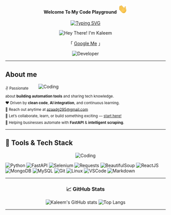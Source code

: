 <div align="center">

#### Welcome To My Code Playground <img src="https://raw.githubusercontent.com/ABSphreak/ABSphreak/master/gifs/Hi.gif" width="30px">

[![Typing SVG](https://readme-typing-svg.herokuapp.com?font=Fira+Code&size=28&duration=2500&pause=1000&color=00BFFF&center=true&vCenter=true&width=600&lines=Experienced+Software+Developer;Automation+%26+Web+Scraping+Lover;FastAPI+Developers;Build+automation+ready+tools;Problem+Solver;AI+%26+ML+Learner;Self-Thought+Programmer;3%2B+years+of+Experience)](https://git.io/typing-svg)

<p align="center">
  <img src="https://img.shields.io/badge/%3E%20Hey%20There!%20It's me Mohammad%20Kaleem-1E90FF?style=for-the-badge&logo=github&logoColor=white" alt="Hey There! I'm Kaleem" />
</p>

「 <a href="https://www.google.com/search?q=mohammad+kaleem+python+developer" target="_blank">Google Me</a> 」

![Developer](https://img.shields.io/badge/I%20am%20a%20Python%20Developer%20from%20Pakistan-1E90FF?style=for-the-badge&logo=python&logoColor=white)

</div>

---

## About me

<img align="right" alt="Coding" width="400" src="https://camo.githubusercontent.com/4d9f5ecceb711eec6e2018f38a5677dc657c9738d4a65ba3b928c41c0a45b439/68747470733a2f2f6d69726f2e6d656469756d2e636f6d2f6d61782f313336302f302a37513379765349765f7430696f4a2d5a2e676966" />

<p align="left">
  <sub>✌️ Passionate about <b>building automation tools</b> and sharing tech knowledge.</sub><br>
  <sub>❤️ Driven by <b>clean code</b>, <b>AI integration</b>, and continuous learning.</sub><br>
  <sub>📧 Reach out anytime at <a href="mailto:azaadg295@gmail.com">azaadg295@gmail.com</a></sub><br>
  <sub>🔗 Let’s collaborate, learn, or build something exciting — <a href="https://github.com/kalemdot-devs" target="_blank">start here!</a></sub><br>
  <sub>🚀 Helping businesses automate with <b>FastAPI</b> & <b>intelligent scraping</b>.</sub>
</p>

---

## 🧠 Tools & Tech Stack

<div align="center">

<img align="center" alt="Coding" width="500" src="https://user-images.githubusercontent.com/74038190/212750147-854a394f-fee9-4080-9770-78a4b7ece53f.gif" />

</div>

![Python](https://img.shields.io/badge/Python-3776AB?style=for-the-badge&logo=python&logoColor=white)
![FastAPI](https://img.shields.io/badge/FastAPI-009688?style=for-the-badge&logo=fastapi&logoColor=white)
![Selenium](https://img.shields.io/badge/Selenium-43B02A?style=for-the-badge&logo=selenium&logoColor=white)
![Requests](https://img.shields.io/badge/Requests-2C5BB4?style=for-the-badge&logo=python&logoColor=white)
![BeautifulSoup](https://img.shields.io/badge/BeautifulSoup-4B8BBE?style=for-the-badge)
![ReactJS](https://img.shields.io/badge/React.js-43853D?style=for-the-badge&logo=react.js&logoColor=white)
![MongoDB](https://img.shields.io/badge/MongoDB-4EA94B?style=for-the-badge&logo=mongodb&logoColor=white)
![MySQL](https://img.shields.io/badge/MySQL-4479A1?style=for-the-badge&logo=mysql&logoColor=white)
![Git](https://img.shields.io/badge/Git-F05032?style=for-the-badge&logo=git&logoColor=white)
![Linux](https://img.shields.io/badge/Linux-FCC624?style=for-the-badge&logo=linux&logoColor=black)
![VSCode](https://img.shields.io/badge/VSCode-0078D4?style=for-the-badge&logo=visual-studio-code&logoColor=white)
![Markdown](https://img.shields.io/badge/Markdown-000000?style=for-the-badge&logo=markdown&logoColor=white)

---

<div align="center">

### 📈 GitHub Stats

![Kaleem's GitHub stats](https://github-readme-stats.vercel.app/api?username=kalemdot-devs&show_icons=true&theme=tokyonight)
![Top Langs](https://github-readme-stats.vercel.app/api/top-langs/?username=kalemdot-devs&layout=compact&theme=tokyonight)

---

</div>
